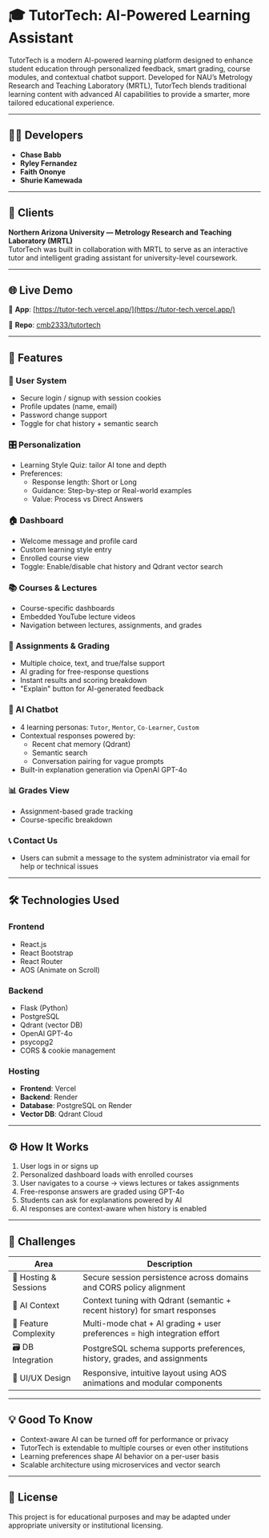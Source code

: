 # 🎓 TutorTech: AI-Powered Learning Assistant

TutorTech is a modern AI-powered learning platform designed to enhance student education through personalized feedback, smart grading, course modules, and contextual chatbot support. Developed for NAU’s Metrology Research and Teaching Laboratory (MRTL), TutorTech blends traditional learning content with advanced AI capabilities to provide a smarter, more tailored educational experience.

---

## 👨‍💻 Developers

- **Chase Babb**
- **Ryley Fernandez**
- **Faith Ononye**
- **Shurie Kamewada**

---

## 👥 Clients

**Northern Arizona University — Metrology Research and Teaching Laboratory (MRTL)**  
TutorTech was built in collaboration with MRTL to serve as an interactive tutor and intelligent grading assistant for university-level coursework.

---

## 🌐 Live Demo

🔗 **App**: [https://tutor-tech.vercel.app/](https://tutor-tech.vercel.app/)

🔗 **Repo**: [cmb2333/tutortech](https://github.com/cmb2333/tutortech)

---

## 🧩 Features

### 🔐 User System
- Secure login / signup with session cookies
- Profile updates (name, email)
- Password change support
- Toggle for chat history + semantic search

### 🎛️ Personalization
- Learning Style Quiz: tailor AI tone and depth
- Preferences:
  - Response length: Short or Long
  - Guidance: Step-by-step or Real-world examples
  - Value: Process vs Direct Answers

### 🏠 Dashboard
- Welcome message and profile card
- Custom learning style entry
- Enrolled course view
- Toggle: Enable/disable chat history and Qdrant vector search

### 📚 Courses & Lectures
- Course-specific dashboards
- Embedded YouTube lecture videos
- Navigation between lectures, assignments, and grades

### 📝 Assignments & Grading
- Multiple choice, text, and true/false support
- AI grading for free-response questions
- Instant results and scoring breakdown
- "Explain" button for AI-generated feedback

### 💬 AI Chatbot
- 4 learning personas: `Tutor`, `Mentor`, `Co-Learner`, `Custom`
- Contextual responses powered by:
  - Recent chat memory (Qdrant)
  - Semantic search
  - Conversation pairing for vague prompts
- Built-in explanation generation via OpenAI GPT-4o

### 📊 Grades View
- Assignment-based grade tracking
- Course-specific breakdown

### 📞 Contact Us
- Users can submit a message to the system administrator via email for help or technical issues

---

## 🛠️ Technologies Used

### Frontend
- React.js
- React Bootstrap
- React Router
- AOS (Animate on Scroll)

### Backend
- Flask (Python)
- PostgreSQL
- Qdrant (vector DB)
- OpenAI GPT-4o
- psycopg2
- CORS & cookie management

### Hosting
- **Frontend**: Vercel
- **Backend**: Render
- **Database**: PostgreSQL on Render
- **Vector DB**: Qdrant Cloud

---

## ⚙️ How It Works

1. User logs in or signs up
2. Personalized dashboard loads with enrolled courses
3. User navigates to a course → views lectures or takes assignments
4. Free-response answers are graded using GPT-4o
5. Students can ask for explanations powered by AI
6. AI responses are context-aware when history is enabled

---

## 🧩 Challenges

| Area                | Description                                                                 |
|---------------------|-----------------------------------------------------------------------------|
| 🔐 Hosting & Sessions | Secure session persistence across domains and CORS policy alignment         |
| 🧠 AI Context         | Context tuning with Qdrant (semantic + recent history) for smart responses  |
| 🤖 Feature Complexity| Multi-mode chat + AI grading + user preferences = high integration effort   |
| 🗃️ DB Integration     | PostgreSQL schema supports preferences, history, grades, and assignments     |
| 🎨 UI/UX Design       | Responsive, intuitive layout using AOS animations and modular components    |

---

## 💡 Good To Know

- Context-aware AI can be turned off for performance or privacy
- TutorTech is extendable to multiple courses or even other institutions
- Learning preferences shape AI behavior on a per-user basis
- Scalable architecture using microservices and vector search

---

## 📄 License

This project is for educational purposes and may be adapted under appropriate university or institutional licensing.
